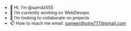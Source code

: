 - 👋 Hi, I’m @samdz555
- 🌱 I’m currently working on WebDevops
- 💞️ I’m looking to collaborate on projects 
- 📫 How to reach me email: sameerdhotre777@gmail.com

<!---
samdz555/samdz555 is a ✨ special ✨ repository because its `README.md` (this file) appears on your GitHub profile.
You can click the Preview link to take a look at your changes.
--->

